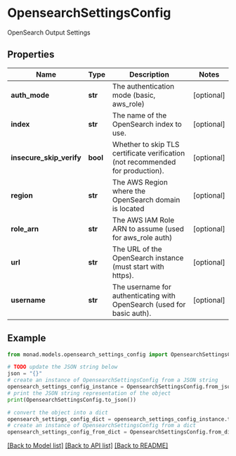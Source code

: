 # OpensearchSettingsConfig

OpenSearch Output Settings

## Properties

Name | Type | Description | Notes
------------ | ------------- | ------------- | -------------
**auth_mode** | **str** | The authentication mode (basic, aws_role) | [optional] 
**index** | **str** | The name of the OpenSearch index to use. | [optional] 
**insecure_skip_verify** | **bool** | Whether to skip TLS certificate verification (not recommended for production). | [optional] 
**region** | **str** | The AWS Region where the OpenSearch domain is located | [optional] 
**role_arn** | **str** | The AWS IAM Role ARN to assume (used for aws_role auth) | [optional] 
**url** | **str** | The URL of the OpenSearch instance (must start with https). | [optional] 
**username** | **str** | The username for authenticating with OpenSearch (used for basic auth). | [optional] 

## Example

```python
from monad.models.opensearch_settings_config import OpensearchSettingsConfig

# TODO update the JSON string below
json = "{}"
# create an instance of OpensearchSettingsConfig from a JSON string
opensearch_settings_config_instance = OpensearchSettingsConfig.from_json(json)
# print the JSON string representation of the object
print(OpensearchSettingsConfig.to_json())

# convert the object into a dict
opensearch_settings_config_dict = opensearch_settings_config_instance.to_dict()
# create an instance of OpensearchSettingsConfig from a dict
opensearch_settings_config_from_dict = OpensearchSettingsConfig.from_dict(opensearch_settings_config_dict)
```
[[Back to Model list]](../README.md#documentation-for-models) [[Back to API list]](../README.md#documentation-for-api-endpoints) [[Back to README]](../README.md)


